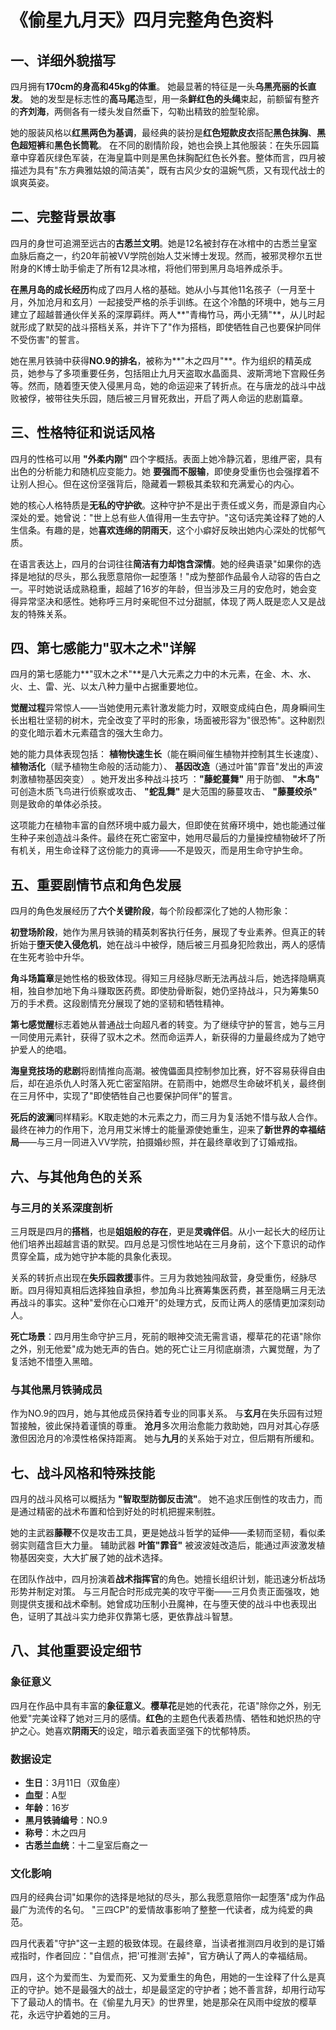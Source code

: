 # 《偷星九月天》四月完整角色资料

## 一、详细外貌描写

四月拥有**170cm的身高和45kg的体重**。
她最显著的特征是一头**乌黑亮丽的长直发**。
她的发型是标志性的**高马尾**造型，用一条**鲜红色的头绳**束起，前额留有整齐的**齐刘海**，两侧各有一缕头发自然垂下，勾勒出精致的脸型轮廓。

她的服装风格以**红黑两色为基调**，最经典的装扮是**红色短款皮衣**搭配**黑色抹胸**、**黑色超短裤**和**黑色长筒靴**。
在不同的剧情阶段，她也会换上其他服装：在失乐园篇章中穿着灰绿色军装，在海皇篇中则是黑色抹胸配红色长外套。整体而言，四月被描述为具有"东方典雅姑娘的简洁美"，既有古风少女的温婉气质，又有现代战士的飒爽英姿。

## 二、完整背景故事

四月的身世可追溯至远古的**古悉兰文明**。她是12名被封存在冰棺中的古悉兰皇室血脉后裔之一，约20年前被VV学院创始人艾米博士发现。然而，被邪灵穆尔五世附身的K博士助手偷走了所有12具冰棺，将他们带到黑月岛培养成杀手。

**在黑月岛的成长经历**构成了四月人格的基础。她从小与其他11名孩子（一月至十月，外加沧月和玄月）一起接受严格的杀手训练。在这个冷酷的环境中，她与三月建立了超越普通伙伴关系的深厚羁绊。两人**"青梅竹马，两小无猜"**，从儿时起就形成了默契的战斗搭档关系，并许下了"作为搭档，即使牺牲自己也要保护同伴不受伤害"的誓言。

她在黑月铁骑中获得**NO.9的排名**，被称为**"木之四月"**。作为组织的精英成员，她参与了多项重要任务，包括阻止九月天盗取水晶面具、波斯湾地下宫殿任务等。然而，随着堕天使入侵黑月岛，她的命运迎来了转折点。在与唐龙的战斗中战败被俘，被带往失乐园，随后被三月冒死救出，开启了两人命运的悲剧篇章。

## 三、性格特征和说话风格

四月的性格可以用 **"外柔内刚"** 四个字概括。表面上她冷静沉着，思维严密，具有出色的分析能力和随机应变能力。她 **要强而不服输**，即使身受重伤也会强撑着不让别人担心。但在这份坚强背后，隐藏着一颗极其柔软和充满爱心的内心。

她的核心人格特质是**无私的守护欲**。这种守护不是出于责任或义务，而是源自内心深处的爱。她曾说："世上总有些人值得用一生去守护。"这句话完美诠释了她的人生信条。有趣的是，她**喜欢连绵的阴雨天**，这个小癖好反映出她内心深处的忧郁气质。

在语言表达上，四月的台词往往**简洁有力却饱含深情**。她的经典语录"如果你的选择是地狱的尽头，那么我愿意陪你一起堕落！"成为整部作品最令人动容的告白之一。平时她说话成熟稳重，超越了16岁的年龄，但当涉及三月的安危时，她会变得异常坚决和感性。她称呼三月时亲昵但不过分甜腻，体现了两人既是恋人又是战友的特殊关系。

## 四、第七感能力"驭木之术"详解

四月的第七感能力**"驭木之术"**是八大元素之力中的木元素，在金、木、水、火、土、雷、光、以太八种力量中占据重要地位。

**觉醒过程**异常惊人——当她使用元素针激发能力时，双眼变成纯白色，周身瞬间生长出粗壮坚韧的树木，完全改变了平时的形象，场面被形容为"很恐怖"。这种剧烈的变化暗示着木元素蕴含的强大生命力。

她的能力具体表现包括：
**植物快速生长**（能在瞬间催生植物并控制其生长速度）、
**植物活化**（赋予植物生命般的活动能力）、
**基因改造**（通过叶笛"霏音"发出的声波刺激植物基因突变）
。她开发出多种战斗技巧
：**"藤蛇蔓舞"** 用于防御、
**"木鸟"** 可创造木质飞鸟进行侦察或攻击、
**"蛇乱舞"** 是大范围的藤蔓攻击、
**"藤蔓绞杀"** 则是致命的单体必杀技。

这项能力在植物丰富的自然环境中威力最大，但即使在贫瘠环境中，她也能通过催生种子来创造战斗条件。最终在死亡密室中，她用尽最后的力量操控植物破坏了所有机关，用生命诠释了这份能力的真谛——不是毁灭，而是用生命守护生命。

## 五、重要剧情节点和角色发展

四月的角色发展经历了**六个关键阶段**，每个阶段都深化了她的人物形象：

**初登场阶段**，她作为黑月铁骑的精英刺客执行任务，展现了专业素养。但真正的转折始于**堕天使入侵危机**，她在战斗中被俘，随后被三月孤身犯险救出，两人的感情在生死考验中升华。

**角斗场篇章**是她性格的极致体现。得知三月经脉尽断无法再战斗后，她选择隐瞒真相，独自参加地下角斗赚取医药费。即使肋骨断裂，她仍坚持战斗，只为筹集50万的手术费。这段剧情充分展现了她的坚韧和牺牲精神。

**第七感觉醒**标志着她从普通战士向超凡者的转变。为了继续守护的誓言，她与三月一同使用元素针，获得了驭木之术。然而命运弄人，新获得的力量最终成为了她守护爱人的绝唱。

**海皇竞技场的悲剧**将剧情推向高潮。被傀儡面具控制参加比赛，好不容易获得自由后，却在追杀仇人时落入死亡密室陷阱。在箭雨中，她燃尽生命破坏机关，最终倒在三月怀中，实现了"即使牺牲自己也要保护同伴"的誓言。

**死后的波澜**同样精彩。K取走她的木元素之力，而三月为复活她不惜与敌人合作。最终在神力的作用下，沧月用艾米博士的能量源使她重生，迎来了**新世界的幸福结局**——与三月一同进入VV学院，拍摄婚纱照，并在最终章收到了订婚戒指。

## 六、与其他角色的关系

### 与三月的关系深度剖析

三月既是四月的**搭档**，也是**姐姐般的存在**，更是**灵魂伴侣**。从小一起长大的经历让他们培养出超越言语的默契。四月总是习惯性地站在三月身前，这个下意识的动作贯穿全篇，成为她守护本能的具象化表现。

关系的转折点出现在**失乐园救援**事件。三月为救她独闯敌营，身受重伤，经脉尽断。四月得知真相后选择独自承担，参加角斗比赛筹集医药费，甚至隐瞒三月无法再战斗的事实。这种"爱你在心口难开"的处理方式，反而让两人的感情更加深刻动人。

**死亡场景**：四月用生命守护三月，死前的眼神交流无需言语，樱草花的花语"除你之外，别无他爱"成为她无声的告白。她的死亡让三月彻底崩溃，六翼觉醒，为了复活她不惜堕入黑暗。

### 与其他黑月铁骑成员

作为NO.9的四月，她与其他成员保持着专业的同事关系。
与**玄月**在失乐园有过短暂接触，彼此保持着谨慎的尊重。
**沧月**多次用治愈能力救助她，四月对其心存感激但因沧月的冷漠性格保持距离。
她与**九月**的关系始于对立，但后期有所缓和。

## 七、战斗风格和特殊技能

四月的战斗风格可以概括为 **"智取型防御反击流"**。
她不追求压倒性的攻击力，而是通过精密的战术布置和恰到好处的时机把握来制胜。
 
她的主武器**藤鞭**不仅是攻击工具，更是她战斗哲学的延伸——柔韧而坚韧，看似柔弱实则蕴含巨大力量。
辅助武器 **叶笛"霏音"** 被波波娃改造后，能通过声波激发植物基因突变，大大扩展了她的战术选择。

在团队作战中，四月扮演着**战术指挥官**的角色。她擅长组织计划，能迅速分析战场形势并制定对策。
与三月配合时形成完美的攻守平衡——三月负责正面强攻，她则提供支援和战术牵制。她曾成功压制小丑魔神，在与堕天使的战斗中也表现出色，证明了其战斗实力绝非仅靠第七感，更依靠战斗智慧。

## 八、其他重要设定细节

### 象征意义
四月在作品中具有丰富的**象征意义**。**樱草花**是她的代表花，花语"除你之外，别无他爱"完美诠释了她对三月的感情。**红色**的主题色代表着热情、牺牲和她炽热的守护之心。她喜欢**阴雨天**的设定，暗示着表面坚强下的忧郁特质。

### 数据设定
- **生日**：3月11日（双鱼座）
- **血型**：A型  
- **年龄**：16岁
- **黑月铁骑编号**：NO.9
- **称号**：木之四月
- **古悉兰血统**：十二皇室后裔之一

### 文化影响
四月的经典台词"如果你的选择是地狱的尽头，那么我愿意陪你一起堕落"成为作品最广为流传的名句。
"三四CP"的爱情故事影响了整整一代读者，成为纯爱的典范。

四月代表着"守护"这一主题的极致体现。在最终章，当读者推测四月收到的是订婚戒指时，作者回应："自信点，把'可推测'去掉"，官方确认了两人的幸福结局。

四月，这个为爱而生、为爱而死、又为爱重生的角色，用她的一生诠释了什么是真正的守护。她不是最强大的战士，却是最坚定的守护者；她不善言辞，却用行动写下了最动人的情书。在《偷星九月天》的世界里，她是那朵在风雨中绽放的樱草花，永远守护着她的三月。
